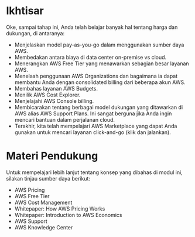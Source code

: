 # Ikhtisar
Oke, sampai tahap ini, Anda telah belajar banyak hal tentang harga dan dukungan, di antaranya:

  - Menjelaskan model pay-as-you-go dalam menggunakan sumber daya AWS.
  - Membedakan antara biaya di data center on-premise vs cloud.
  - Menerangkan AWS Free Tier yang menawarkan sebagian besar layanan AWS.
  - Menelaah penggunaan AWS Organizations dan bagaimana ia dapat membantu Anda dengan consolidated billing dari beberapa akun AWS.
  - Membahas layanan AWS Budgets.
  - Menilik AWS Cost Explorer.
  - Menjelajahi AWS Console billing.
  - Membicarakan tentang berbagai model dukungan yang ditawarkan di AWS alias AWS Support Plans. Ini sangat berguna jika Anda ingin mencari bantuan dalam perjalanan cloud.
  - Terakhir, kita telah mempelajari AWS Marketplace yang dapat Anda gunakan untuk mencari layanan click-and-go (klik dan jalankan).


# Materi Pendukung
Untuk mempelajari lebih lanjut tentang konsep yang dibahas di modul ini, silakan tinjau sumber daya berikut:

  - AWS Pricing
  - AWS Free Tier
  - AWS Cost Management
  - Whitepaper: How AWS Pricing Works
  - Whitepaper: Introduction to AWS Economics
  - AWS Support
  - AWS Knowledge Center